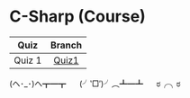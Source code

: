# C-Sharp (Course)

|  Quiz  |                                    Branch                                     |
| :----: | :---------------------------------------------------------------------------: |
| Quiz 1 | [Quiz1](https://github1s.com/xHacka/C-Sharp/blob/master/Quiz1/Quiz1/Form1.cs) |



(ヘ･_･)ヘ┳━┳&nbsp;&nbsp;&nbsp;&nbsp;&nbsp;&nbsp;(╯‵□′)╯︵┻━┻&nbsp;&nbsp;&nbsp;&nbsp;&nbsp;&nbsp;ಠ╭╮ಠ
